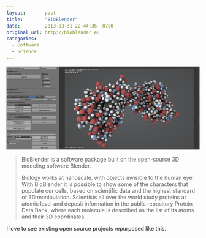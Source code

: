 ```yaml
---
layout:       post
title:        "BioBlender"
date:         2013-03-31 22:44:36 -0700
original_url: http://bioblender.eu
categories:
  - Software
  - Science
---
```


  ![BBSplash.png](/assets/import/7202a809872ea3b997defdcd19055442.png) 

 > BioBlender is a software package built on the open-source 3D modeling software Blender.
 > 
 > Biology works at nanoscale, with objects invisible to the human eye. With BioBlender it is possible to show some of the characters that populate our cells, based on scientific data and the highest standard of 3D manipulation. Scientists all over the world study proteins at atomic level and deposit information in the public repository Protein Data Bank, where each molecule is described as the list of its atoms and their 3D coordinates.

 I love to see existing open source projects repurposed like this. 
